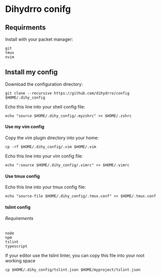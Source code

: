 # Dihydrro conifg

## Requirments

Install with your packet manager:

    git
    tmux
    nvim

## Install my config

Download the configuration directory:

    git clone --recursive https://github.com/dihydrro/config $HOME/.dihy_config

Echo this line into your shell config file:

    echo "source $HOME/.dihy_config/.myzshrc" >> $HOME/.zshrc

#### Use my vim config

Copy the vim plugin directory into your home:

    cp -rf $HOME/.dihy_config/.vim $HOME/.vim

Echo this line into your vim config file:

    echo ":source $HOME/.dihy_config/.vimrc" >> $HOME/.vimrc

#### Use tmux config

Echo this line into your tmux config file:

    echo "source-file $HOME/.dihy_config/.tmux.conf" >> $HOME/.tmux.conf

#### tslint config

###### Requirements

    node
    npm
    tslint
    typescript

If your editor use the tslint linter, you can copy this file into your root working space

    cp $HOME/.dihy_config/tslint.json $HOME/myproject/tslint.json
